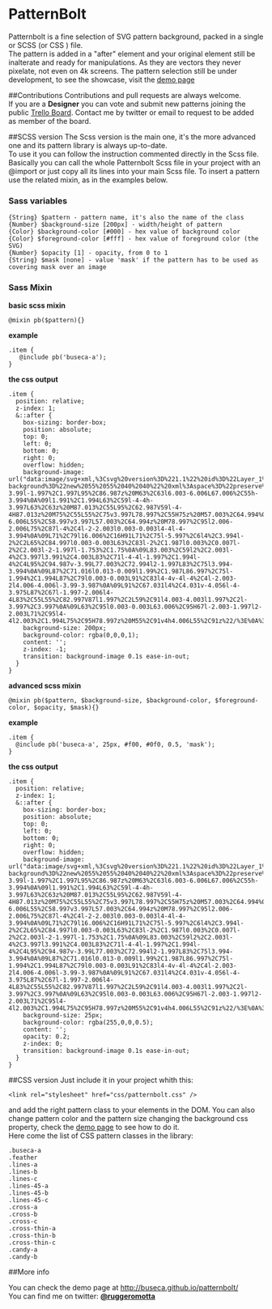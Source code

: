 PatternBolt
===========

Patternbolt is a fine selection of SVG pattern background, packed in a single or SCSS (or CSS ) file.<br>
The pattern is added in a "after" element and your original element still be inalterate and ready for manipulations. As they are vectors they never pixelate, not even on 4k screens. 
The pattern selection still be under development, to see the showcase, visit the <a href="http://buseca.github.io/patternbolt/">demo page</a>

##Contributions
Contributions and pull requests are always welcome.<br>
If you are a **Designer** you can vote and submit new patterns joining the public <a href="https://trello.com/b/qlC1dtZa/patternbolt-new-patterns-proposals" target="_blank">Trello Board</a>. Contact me by twitter or email to request to be added as member of the board.

##SCSS version
The Scss version is the main one, it's the more advanced one and its pattern library is always up-to-date.<br>
To use it you can follow the instruction commented directly in the Scss file.<br>
Basically you can call the whole Patternbolt Scss file in your project with an @import or just copy all its lines into your main Scss file. To insert a pattern use the related mixin, as in the examples below.

### Sass variables

    {String} $pattern - pattern name, it's also the name of the class
    {Number} $background-size [200px] - width/height of pattern
    {Color} $background-color [#000] - hex value of background color
    {Color} $foreground-color [#fff] - hex value of foreground color (the SVG)
    {Number} $opacity [1] - opacity, from 0 to 1
    {String} $mask [none] - value 'mask' if the pattern has to be used as covering mask over an image

### Sass Mixin

**basic scss mixin**

    @mixin pb($pattern){}

**example**

    .item {
       @include pb('buseca-a');
    }

**the css output**

    .item {
      position: relative;
      z-index: 1;
      &::after {
        box-sizing: border-box;
        position: absolute;
        top: 0;
        left: 0;
        bottom: 0;
        right: 0;
        overflow: hidden;
        background-image: url("data:image/svg+xml,%3Csvg%20version%3D%221.1%22%20id%3D%22Layer_1%22%20xmlns%3D%22http%3A//www.w3.org/2000/svg%22%20xmlns%3Axlink%3D%22http%3A//www.w3.org/1999/xlink%22%20x%3D%220px%22%20y%3D%220px%22%0A%09%20width%3D%2240px%22%20height%3D%2240px%22%20viewBox%3D%2255%2055%2040%2040%22%20enable-background%3D%22new%2055%2055%2040%2040%22%20xml%3Aspace%3D%22preserve%22%20fill%3D%22rgba(255,255,255,1)%22%3E%0A%3Cpath%20d%3D%22M55%2C55h40v40H55V55z%20M95%2C86.987v-3.99l-1.997%2C1.997L95%2C86.987z%20M63%2C63l6.003-6.006L67.006%2C55h-3.994%0A%09l1.991%2C1.994L63%2C59l-4-4h-3.997L63%2C63z%20M87.013%2C55L95%2C62.987V59l-4-4H87.013z%20M75%2C55L55%2C75v3.997L78.997%2C55H75z%20M57.003%2C64.994%0A%09L55%2C66.997V71l6.003-6.006L55%2C58.997v3.997L57.003%2C64.994z%20M78.997%2C95l2.006-2.006L75%2C87l-4%2C4l-2-2.003l0.003-0.003l4-4l-4-3.994%0A%09L71%2C79l16.006%2C16H91L71%2C75l-5.997%2C6l4%2C3.994l-2%2C2L65%2C84.997l0.003-0.003L63%2C83l-2%2C1.987l0.003%2C0.007l-2%2C2.003l-2-1.997l-1.753%2C1.75%0A%09L83.003%2C59l2%2C2.003l-4%2C3.997l3.991%2C4.003L83%2C71l-4-4l-1.997%2C1.994l-4%2C4L95%2C94.987v-3.99L77.003%2C72.994l2-1.997L83%2C75l3.994-3.994%0A%09L87%2C71.016l0.013-0.009l1.99%2C1.987L86.997%2C75l-1.994%2C1.994L87%2C79l0.003-0.003L91%2C83l4-4v-4l-4%2C4l-2.003-2l4.006-4.006l-3.99-3.987%0A%09L91%2C67.031l4%2C4.031v-4.056l-4-3.975L87%2C67l-1.997-2.006l4-4L83%2C55L55%2C82.997V87l1.997%2C2L59%2C91l4.003-4.003l1.997%2C2l-3.997%2C3.997%0A%09L63%2C95l0.003-0.003L63.006%2C95H67l-2.003-1.997l2-2.003L71%2C95l4-4l2.003%2C1.994L75%2C95H78.997z%20M55%2C91v4h4.006L55%2C91z%22/%3E%0A%3C/svg%3E");
        background-size: 200px;
        background-color: rgba(0,0,0,1);
        content: '';
        z-index: -1;
        transition: background-image 0.1s ease-in-out;
      }
    }

**advanced scss mixin**

    @mixin pb($pattern, $background-size, $background-color, $foreground-color, $opacity, $mask){}

**example**

    .item {
      @include pb('buseca-a', 25px, #f00, #0f0, 0.5, 'mask');
    }
    
**the css output**

    .item {
      position: relative;
      z-index: 1;
      &::after {
        box-sizing: border-box;
        position: absolute;
        top: 0;
        left: 0;
        bottom: 0;
        right: 0;
        overflow: hidden;
        background-image: url("data:image/svg+xml,%3Csvg%20version%3D%221.1%22%20id%3D%22Layer_1%22%20xmlns%3D%22http%3A//www.w3.org/2000/svg%22%20xmlns%3Axlink%3D%22http%3A//www.w3.org/1999/xlink%22%20x%3D%220px%22%20y%3D%220px%22%0A%09%20width%3D%2240px%22%20height%3D%2240px%22%20viewBox%3D%2255%2055%2040%2040%22%20enable-background%3D%22new%2055%2055%2040%2040%22%20xml%3Aspace%3D%22preserve%22%20fill%3D%22rgba(0,255,0,0.5)%22%3E%0A%3Cpath%20d%3D%22M55%2C55h40v40H55V55z%20M95%2C86.987v-3.99l-1.997%2C1.997L95%2C86.987z%20M63%2C63l6.003-6.006L67.006%2C55h-3.994%0A%09l1.991%2C1.994L63%2C59l-4-4h-3.997L63%2C63z%20M87.013%2C55L95%2C62.987V59l-4-4H87.013z%20M75%2C55L55%2C75v3.997L78.997%2C55H75z%20M57.003%2C64.994%0A%09L55%2C66.997V71l6.003-6.006L55%2C58.997v3.997L57.003%2C64.994z%20M78.997%2C95l2.006-2.006L75%2C87l-4%2C4l-2-2.003l0.003-0.003l4-4l-4-3.994%0A%09L71%2C79l16.006%2C16H91L71%2C75l-5.997%2C6l4%2C3.994l-2%2C2L65%2C84.997l0.003-0.003L63%2C83l-2%2C1.987l0.003%2C0.007l-2%2C2.003l-2-1.997l-1.753%2C1.75%0A%09L83.003%2C59l2%2C2.003l-4%2C3.997l3.991%2C4.003L83%2C71l-4-4l-1.997%2C1.994l-4%2C4L95%2C94.987v-3.99L77.003%2C72.994l2-1.997L83%2C75l3.994-3.994%0A%09L87%2C71.016l0.013-0.009l1.99%2C1.987L86.997%2C75l-1.994%2C1.994L87%2C79l0.003-0.003L91%2C83l4-4v-4l-4%2C4l-2.003-2l4.006-4.006l-3.99-3.987%0A%09L91%2C67.031l4%2C4.031v-4.056l-4-3.975L87%2C67l-1.997-2.006l4-4L83%2C55L55%2C82.997V87l1.997%2C2L59%2C91l4.003-4.003l1.997%2C2l-3.997%2C3.997%0A%09L63%2C95l0.003-0.003L63.006%2C95H67l-2.003-1.997l2-2.003L71%2C95l4-4l2.003%2C1.994L75%2C95H78.997z%20M55%2C91v4h4.006L55%2C91z%22/%3E%0A%3C/svg%3E");
        background-size: 25px;
        background-color: rgba(255,0,0,0.5);
        content: '';
        opacity: 0.2;
        z-index: 0;
        transition: background-image 0.1s ease-in-out;
      }
    }



##CSS version
Just include it in your project whith this:

    <link rel="stylesheet" href="css/patternbolt.css" />
        
and add the right pattern class to your elements in the DOM. You can also change pattern color and the pattern size changing the background css property, check the <a href="http://buseca.github.io/patternbolt/">demo page</a> to see how to do it.<br>
Here come the list of CSS pattern classes in the library:

    .buseca-a
    .feather
    .lines-a
    .lines-b
    .lines-c
    .lines-45-a
    .lines-45-b
    .lines-45-c
    .cross-a
    .cross-b
    .cross-c
    .cross-thin-a
    .cross-thin-b
    .cross-thin-c
    .candy-a
    .candy-b



##More info

You can check the demo page at http://buseca.github.io/patternbolt/<br>
You can find me on twitter: **<a href="https://twitter.com/ruggeromotta">@ruggeromotta</a>**
